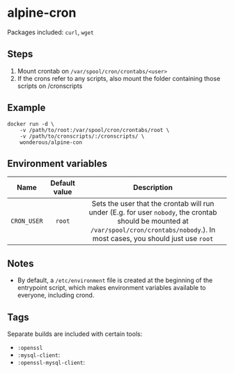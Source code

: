 # alpine-cron

Packages included: `curl`, `wget`

## Steps
1. Mount crontab on `/var/spool/cron/crontabs/<user>`
2. If the crons refer to any scripts, also mount the folder containing those scripts on /cronscripts

## Example

```
docker run -d \
    -v /path/to/root:/var/spool/cron/crontabs/root \
    -v /path/to/cronscripts/:/cronscripts/ \
    wonderous/alpine-con
```

## Environment variables

| Name | Default value | Description
|:-------:|:---------------:|:---------:|
| `CRON_USER` | `root` | Sets the user that the crontab will run under (E.g. for user `nobody`, the crontab should be mounted at `/var/spool/cron/crontabs/nobody`.). In most cases, you should just use `root`


## Notes
- By default, a `/etc/environment` file is created at the beginning of the entrypoint script, which makes environment variables available to everyone, including crond.

## Tags
Separate builds are included with certain tools:
 - `:openssl`
 - `:mysql-client`:
 - `:openssl-mysql-client`: